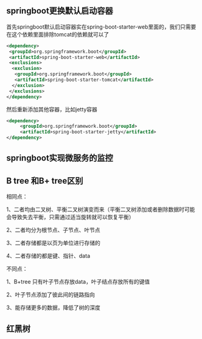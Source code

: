 ## springboot更换默认启动容器

首先springboot默认启动容器实在spring-boot-starter-web里面的，我们只需要在这个依赖里面排除tomcat的依赖就可以了

~~~xml
<dependency>
 <groupId>org.springframework.boot</groupId>
 <artifactId>spring-boot-starter-web</artifactId>
 <exclusions>
  <exclusion>
   <groupId>org.springframework.boot</groupId>
   <artifactId>spring-boot-starter-tomcat</artifactId>
  </exclusion>
 </exclusions>
</dependency>
~~~

然后重新添加其他容器，比如jetty容器

~~~xml
<dependency>
     <groupId>org.springframework.boot</groupId>
     <artifactId>spring-boot-starter-jetty</artifactId>
</dependency>
~~~

## **springboot实现微服务的监控**



## B tree 和B+ tree区别

相同点：

1、二者均由二叉树、平衡二叉树演变而来（平衡二叉树添加或者删除数据时可能会导致失去平衡，只需通过适当旋转就可以恢复平衡）

2、二者均分为根节点、子节点、叶节点

3、二者存储都是以页为单位进行存储的

4、二者存储的都是键、指针、data

不同点：

1、B+tree 只有叶子节点存放data，叶子结点存放所有的键值

2、叶子节点添加了彼此间的链路指向

3、能存储更多的数据，降低了树的深度

## 红黑树